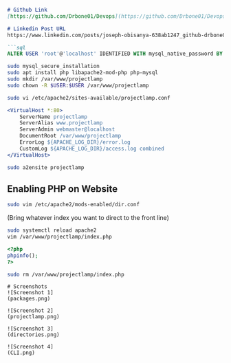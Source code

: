 ```markdown
# Github Link 
[https://github.com/Drbone01/Devops](https://github.com/Drbone01/Devops)

# Linkedin Post URL
https://www.linkedin.com/posts/joseph-obisanya-638ab1247_github-drbone01devops-activity-7239714328570941441-AyC1?utm_source=share&utm_medium=member_desktop

```sql
ALTER USER 'root'@'localhost' IDENTIFIED WITH mysql_native_password BY 'PassWord.1';
```

```bash
sudo mysql_secure_installation
sudo apt install php libapache2-mod-php php-mysql
sudo mkdir /var/www/projectlamp
sudo chown -R $USER:$USER /var/www/projectlamp
```

```bash
sudo vi /etc/apache2/sites-available/projectlamp.conf
```

```apache
<VirtualHost *:80>
    ServerName projectlamp
    ServerAlias www.projectlamp
    ServerAdmin webmaster@localhost
    DocumentRoot /var/www/projectlamp
    ErrorLog ${APACHE_LOG_DIR}/error.log
    CustomLog ${APACHE_LOG_DIR}/access.log combined
</VirtualHost>
```

```bash
sudo a2ensite projectlamp
```

## Enabling PHP on Website
```bash
sudo vim /etc/apache2/mods-enabled/dir.conf
```
(Bring whatever index you want to direct to the front line)

```bash
sudo systemctl reload apache2
vim /var/www/projectlamp/index.php
```

```php
<?php
phpinfo();
?>
```

```bash
sudo rm /var/www/projectlamp/index.php
```
```
# Screenshots
![Screenshot 1] 
(packages.png)

![Screenshot 2] 
(projectlamp.png)

![Screenshot 3] 
(directories.png)

![Screenshot 4] 
(CLI.png)
